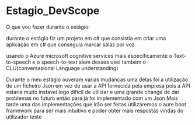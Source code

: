 # Estagio_DevScope

<p> O que vou fazer durante o estágio: </p>

durante o estágio fiz um projeto em c# que consistia em criar uma aplicação em c# que conseguia marcar salas por voz <p> usando o Azure microsoft cognitive services mais especificamente o Text-to-speech e o speech-to-text alem desses usei também o CLU(conversasional Language understanding) </p>
Durante o meu estágio ouveram varias mudanças uma delas foi a utilização de um ficheiro Json em vez de usar a API fornecida pela empresa pois a API estaria muito instavel logo dificil de utilizar e uma grande change de dar problemas no futuro então para já foi implementado com um Json 
Mais tarde uma das implementações que irão ser feitas utilizaremos o aure boot framework para ser mais intuitivo e poder obter mais respostas vindas do utilizador 
teste
